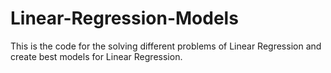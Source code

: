 # Linear-Regression-Models
This is the code for the solving different problems of Linear Regression and create best models for Linear Regression.

